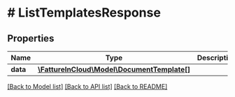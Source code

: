 # # ListTemplatesResponse

## Properties

Name | Type | Description | Notes
------------ | ------------- | ------------- | -------------
**data** | [**\FattureInCloud\Model\DocumentTemplate[]**](DocumentTemplate.md) |  | [optional]

[[Back to Model list]](../../README.md#models) [[Back to API list]](../../README.md#endpoints) [[Back to README]](../../README.md)
